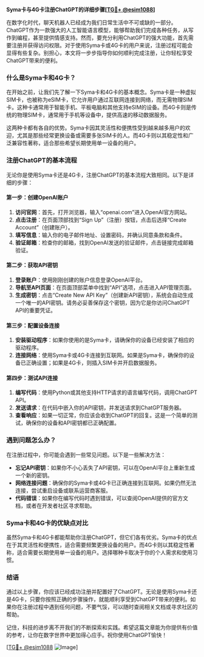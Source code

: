 **Syma卡与4G卡注册ChatGPT的详细步骤[[TG💪+ @esim1088](https://t.me/s/esim1088)]**

在数字化时代，聊天机器人已经成为我们日常生活中不可或缺的一部分。ChatGPT作为一款强大的人工智能语言模型，能够帮助我们完成各种任务，从写作到编程，甚至提供情感支持。然而，要充分利用ChatGPT的强大功能，首先需要注册并获得访问权限。对于使用Syma卡或4G卡的用户来说，注册过程可能会显得有些复杂。别担心，本文将一步步指导你如何顺利完成注册，让你轻松享受ChatGPT带来的便利。

### 什么是Syma卡和4G卡？

在开始之前，让我们先了解一下Syma卡和4G卡的基本概念。Syma卡是一种虚拟SIM卡，也被称为eSIM卡，它允许用户通过互联网连接到网络，而无需物理SIM卡。这种卡通常用于智能手机、平板电脑和其他支持eSIM的设备。而4G卡则是传统的物理SIM卡，通常用于手机等设备中，提供高速的移动数据服务。

这两种卡都有各自的优势。Syma卡因其灵活性和便携性受到越来越多用户的欢迎，尤其是那些经常更换设备或需要多张SIM卡的人。而4G卡则以其稳定性和广泛兼容性著称，适合那些希望长期使用单一设备的用户。

### 注册ChatGPT的基本流程

无论你是使用Syma卡还是4G卡，注册ChatGPT的基本流程大致相同。以下是详细的步骤：

#### 第一步：创建OpenAI账户

1. **访问官网**：首先，打开浏览器，输入“openai.com”进入OpenAI官方网站。
2. **点击注册**：在页面顶部找到“Sign Up”（注册）按钮，点击后选择“Create Account”（创建账户）。
3. **填写信息**：输入你的电子邮件地址、设置密码，并确认同意条款和条件。
4. **验证邮箱**：检查你的邮箱，找到OpenAI发送的验证邮件，点击链接完成邮箱验证。

#### 第二步：获取API密钥

1. **登录账户**：使用刚刚创建的账户信息登录OpenAI平台。
2. **导航至API页面**：在页面顶部菜单中找到“API”选项，点击进入API管理页面。
3. **生成密钥**：点击“Create New API Key”（创建新API密钥），系统会自动生成一个唯一的API密钥。请务必妥善保存这个密钥，因为它是你访问ChatGPT API的重要凭证。

#### 第三步：配置设备连接

1. **安装驱动程序**：如果你使用的是Syma卡，请确保你的设备已经安装了相应的驱动程序。
2. **连接网络**：使用Syma卡或4G卡连接到互联网。如果是Syma卡，确保你的设备已正确设置；如果是4G卡，则插入SIM卡并开启数据服务。

#### 第四步：测试API连接

1. **编写代码**：使用Python或其他支持HTTP请求的语言编写代码，调用ChatGPT API。
2. **发送请求**：在代码中嵌入你的API密钥，并发送请求到ChatGPT服务器。
3. **查看响应**：如果一切正常，你应该会收到ChatGPT的回复。这是一个简单的测试，确保你的设备和API密钥都已正确配置。

### 遇到问题怎么办？

在注册过程中，你可能会遇到一些常见问题。以下是一些解决方法：

- **忘记API密钥**：如果你不小心丢失了API密钥，可以在OpenAI平台上重新生成一个新的密钥。
- **网络连接问题**：确保你的Syma卡或4G卡已正确连接到互联网。如果仍然无法连接，尝试重启设备或联系运营商客服。
- **代码错误**：如果你在编写代码时遇到错误，可以查阅OpenAI提供的官方文档，或者在开发者社区寻求帮助。

### Syma卡和4G卡的优缺点对比

虽然Syma卡和4G卡都能帮助你注册ChatGPT，但它们各有优劣。Syma卡的优点在于其灵活性和便携性，适合需要频繁更换设备的用户。而4G卡则以其稳定性著称，适合需要长期使用单一设备的用户。选择哪种卡取决于你的个人需求和使用习惯。

### 结语

通过以上步骤，你应该已经成功注册并配置好了ChatGPT。无论是使用Syma卡还是4G卡，只要你按照正确的步骤操作，就能顺利享受到ChatGPT带来的便利。如果你在注册过程中遇到任何问题，不要气馁，可以随时查阅相关文档或寻求社区的帮助。

记住，科技的进步离不开我们的不断探索和实践。希望这篇文章能为你提供有价值的参考，让你在数字世界中更加得心应手。祝你使用ChatGPT愉快！

[[TG💪+ @esim1088](https://t.me/s/esim1088) ![Image](https://i.postimg.cc/4NQfJmqS/Snipaste-2025-05-13-00-14-12.png)]